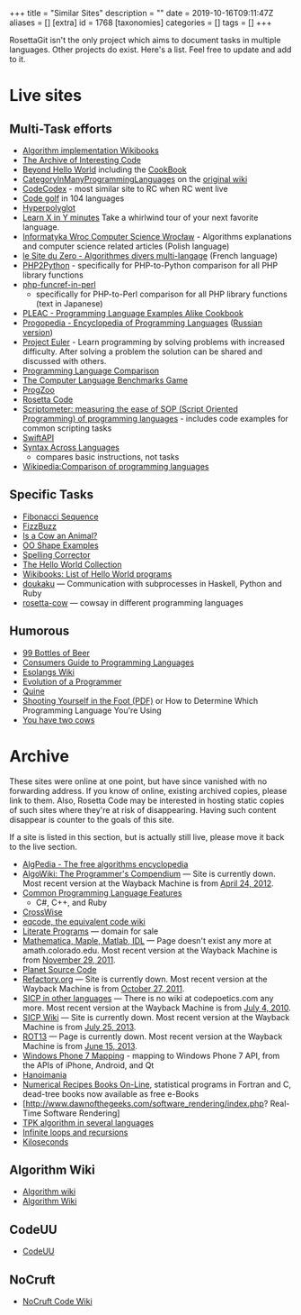 +++
title = "Similar Sites"
description = ""
date = 2019-10-16T09:11:47Z
aliases = []
[extra]
id = 1768
[taxonomies]
categories = []
tags = []
+++

RosettaGit isn't the only project which aims to document tasks
in multiple languages.
Other projects do exist.
Here's a list.
Feel free to update and add to it.


# Live sites

## Multi-Task efforts

- [Algorithm implementation Wikibooks](
    http://en.wikibooks.org/wiki/Algorithm_implementation)
- [The Archive of Interesting Code](http://www.keithschwarz.com/interesting/)
- [Beyond Hello World](http://www.rawbw.com/~rem/HelloPlus/hellos.html)
    including the
    [CookBook](http://www.rawbw.com/~rem/HelloPlus/CookBook/CookTop.html)
- [CategoryInManyProgrammingLanguages](http://c2.com/cgi/wiki?CategoryInManyProgrammingLanguages)
    on the [original wiki](http://c2.com/cgi/wiki)
- [CodeCodex](http://www.codecodex.com/wiki/Main_Page) - most similar
  site to RC when RC went live
- [Code golf](http://golf.shinh.org/) in 104 languages
- [Hyperpolyglot](http://hyperpolyglot.org/)
- [Learn X in Y minutes](http://learnxinyminutes.com/) Take a
  whirlwind tour of your next favorite language.
- [Informatyka Wroc Computer Science
  Wrocław](http://informatyka.wroc.pl/artykuly) - Algorithms
  explanations and computer science related articles (Polish language)
- [le Site du Zero - Algorithmes divers
  multi-langage](http://www.siteduzero.com/forum-83-400815-p1-algorithmes-divers-multi-langage.html)
    (French language)
- [PHP2Python](http://www.php2python.com/) - specifically for
  PHP-to-Python comparison for all PHP library functions
- [php-funcref-in-perl](https://github.com/yappo/docs-php-funcref-in-perl)
    - specifically for PHP-to-Perl comparison for all PHP library
  functions (text in Japanese)
- [PLEAC - Programming Language Examples Alike
  Cookbook](http://pleac.sourceforge.net/)
- [Progopedia - Encyclopedia of Programming
  Languages](http://progopedia.com/) ([Russian
  version](http://progopedia.ru))
- [Project Euler](http://projecteuler.net/) - Learn programming by
  solving problems with increased difficulty. After solving a problem
  the solution can be shared and discussed with others.
- [Programming Language
  Comparison](http://inglorion.net/documents/plcomparison/)
- [The Computer Language Benchmarks
  Game](https://benchmarksgame.alioth.debian.org/)
- [ProgZoo](http://www.progzoo.net/)
- [Rosetta Code](https://www.rosettacode.org)
- [Scriptometer: measuring the ease of SOP (Script Oriented
  Programming) of programming
  languages](http://rigaux.org/language-study/scripting-language/) -
  includes code examples for common scripting tasks
- [SwiftAPI](http://swiftapi.com/api/Main_Page)
- [Syntax Across
  Languages](http://merd.sourceforge.net/pixel/language-study/syntax-across-languages/)
    - compares basic instructions, not tasks
- [Wikipedia:Comparison of programming
  languages](http://en.wikipedia.org/wiki/Comparison_of_programming_languages)


## Specific Tasks

- [Fibonacci Sequence](http://cubbi.com/fibonacci.html)
- [FizzBuzz](https://github.com/qjcg/CO2Aldrin)
- [Is a Cow an
  Animal?](http://rigaux.org/language-study/various/is-a-cow-an-animal/)
- [OO Shape
  Examples](http://www.angelfire.com/tx4/cus/shapes/index.html)
- [Spelling Corrector](http://norvig.com/spell-correct.html)
- [The Hello World
  Collection](http://www.roesler-ac.de/wolfram/hello.htm)
- [Wikibooks: List of Hello World
  programs](http://en.wikibooks.org/wiki/List_of_hello_world_programs)
- [doukaku](https://github.com/nishio/doukaku) — Communication with
  subprocesses in Haskell, Python and Ruby
- [rosetta-cow](https://github.com/gaborbata/rosetta-cow) — cowsay in
  different programming languages


## Humorous

- [99 Bottles of Beer](http://99-bottles-of-beer.net/)
- [Consumers Guide to Programming
  Languages](http://cse.csusb.edu/dick/cs320/consumers.html)
- [Esolangs Wiki](http://esolangs.org/)
- [Evolution of a
  Programmer](http://www.ariel.com.au/jokes/The_Evolution_of_a_Programmer.html)
- [Quine](http://www.nyx.net/~gthompso/quine.htm)
- [Shooting Yourself in the Foot
  (PDF)](http://www.thecorememory.com/How_to_Determine_Which_Programming_Language_You.pdf)
    or How to Determine Which Programming Language You're Using
- [You have two
  cows](http://uncyclopedia.co/wiki/You_have_two_cows/18)


# Archive

These sites were online at one point, but have since vanished with no
forwarding address. If you know of online, existing archived copies,
please link to them. Also, Rosetta Code may be interested in hosting
static copies of such sites where they're at risk of disappearing.
Having such content disappear is counter to the goals of this site.

If a site is listed in this section, but is actually still live, please
move it back to the live section.

- [AlgPedia - The free algorithms encyclopedia](http://algpedia.dcc.ufrj.br/)
- [AlgoWiki: The Programmer's Compendium](http://algowiki.net/) — Site
  is currently down. Most recent version at the Wayback Machine is
  from
  [April 24, 2012](https://web.archive.org/web/20120424061654/http://algowiki.net/wiki/index.php?title=Main_Page).
- [Common Programming Language Features](
    http://wiki.schmid.dk/wiki/index.php/Common_Programming_Language_Features)
  - C\#, C++, and Ruby
- [CrossWise](http://cw.tactileint.com/)
- [eqcode, the equivalent code
  wiki](http://eqcode.com/wiki/index.php/Main_Page)
- [Literate
  Programs](http://en.literateprograms.org/LiteratePrograms:Welcome) —
  domain for sale
- [Mathematica, Maple, Matlab,
  IDL](http://amath.colorado.edu/computing/mmm/) — Page doesn't exist
  any more at amath.colorado.edu. Most recent version at the Wayback
  Machine is from
  [November 29, 2011](https://web.archive.org/web/20111129103816/http://amath.colorado.edu/computing/mmm/).
- [Planet Source Code](http://www.planetsourcecode.com/)
- [Refactory.org](http://www.refactory.org/) — Site is currently down.
  Most recent version at the Wayback Machine is from
  [October 27, 2011](https://web.archive.org/web/20111027212412/http://www.refactory.org/).
- [SICP in other
  languages](http://www.codepoetics.com/wiki/index.php?title=Topics:SICP_in_other_languages)
    — There is no wiki at codepoetics.com any more. Most recent version
  at the Wayback Machine is from
  [July 4, 2010](https://web.archive.org/web/20100704002207/http://www.codepoetics.com/wiki/index.php?title=Topics:SICP_in_other_languages).
- [SICP Wiki](http://sicp.org.ua/sicp) — Site is currently down. Most
  recent version at the Wayback Machine is from
  [July 25, 2013](https://web.archive.org/web/20130725040434/http://sicp.org.ua/sicp).
- [ROT13](http://www.miranda.org/~jkominek/rot13/) — Page is currently
  down. Most recent version at the Wayback Machine is from
  [June 15, 2013](https://web.archive.org/web/20130615222146/http://www.miranda.org/~jkominek/rot13/).
- [Windows Phone 7
  Mapping](http://wp7mapping.interoperabilitybridges.com/) - mapping
  to Windows Phone 7 API, from the APIs of iPhone, Android, and Qt
- [Hanoimania](http://www.kernelthread.com/hanoi/)
- [Numerical Recipes Books
  On-Line](http://numerical.recipes/oldverswitcher.html), statistical
  programs in Fortran and C, dead-tree books now available as free
  e-Books
- \[<http://www.dawnofthegeeks.com/software_rendering/index.php>?
  Real-Time Software Rendering\]
- [TPK algorithm in several
  languages](http://cs.fit.edu/~ryan/compare/)
- [Infinite loops and
  recursions](http://everything2.com/index.pl?node=infinite%20loop)
- [Kiloseconds](http://wiki.archlinux.org/index.php/Kiloseconds)


## Algorithm Wiki

  - [Algorithm wiki](http://www.algorithm-code.com/)
  - [Algorithm Wiki](http://will.thimbleby.net/algorithms/doku.php)


## CodeUU

  - [CodeUU](http://www.codeuu.com/)


## NoCruft

  - [NoCruft Code Wiki](http://www.nocruft.com/wiki/index.php/Main_Page)
